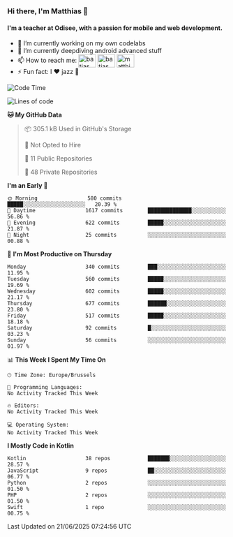 ### Hi there, I'm Matthias 👋

#### I'm a teacher at Odisee, with a passion for mobile and web development.

- 🔭 I’m currently working on my own codelabs
- 🌱 I’m currently deepdiving android advanced stuff
- 📫 How to reach me: <a href="https://dev.to/batjas" target="_blank"><img align="center" src="https://raw.githubusercontent.com/rahuldkjain/github-profile-readme-generator/master/src/images/icons/Social/devto.svg" alt="batjas" height="30" width="40" /></a>
<a href="https://twitter.com/batjas" target="_blank"><img align="center" src="https://raw.githubusercontent.com/rahuldkjain/github-profile-readme-generator/master/src/images/icons/Social/twitter.svg" alt="batjas" height="30" width="40" /></a>
<a href="https://linkedin.com/in/matthiasdruwé" target="_blank"><img align="center" src="https://raw.githubusercontent.com/rahuldkjain/github-profile-readme-generator/master/src/images/icons/Social/linked-in-alt.svg" alt="matthiasdruwé" height="30" width="40" /></a>
- ⚡ Fun fact: I ❤ jazz 🎷


<!--START_SECTION:waka-->
![Code Time](http://img.shields.io/badge/Code%20Time-1%2C439%20hrs%2030%20mins-blue)

![Lines of code](https://img.shields.io/badge/From%20Hello%20World%20I%27ve%20Written-7.2%20million%20lines%20of%20code-blue)

**🐱 My GitHub Data** 

> 📦 305.1 kB Used in GitHub's Storage 
 > 
> 🚫 Not Opted to Hire
 > 
> 📜 11 Public Repositories 
 > 
> 🔑 48 Private Repositories 
 > 
**I'm an Early 🐤** 

```text
🌞 Morning                580 commits         █████░░░░░░░░░░░░░░░░░░░░   20.39 % 
🌆 Daytime                1617 commits        ██████████████░░░░░░░░░░░   56.86 % 
🌃 Evening                622 commits         █████░░░░░░░░░░░░░░░░░░░░   21.87 % 
🌙 Night                  25 commits          ░░░░░░░░░░░░░░░░░░░░░░░░░   00.88 % 
```
📅 **I'm Most Productive on Thursday** 

```text
Monday                   340 commits         ███░░░░░░░░░░░░░░░░░░░░░░   11.95 % 
Tuesday                  560 commits         █████░░░░░░░░░░░░░░░░░░░░   19.69 % 
Wednesday                602 commits         █████░░░░░░░░░░░░░░░░░░░░   21.17 % 
Thursday                 677 commits         ██████░░░░░░░░░░░░░░░░░░░   23.80 % 
Friday                   517 commits         █████░░░░░░░░░░░░░░░░░░░░   18.18 % 
Saturday                 92 commits          █░░░░░░░░░░░░░░░░░░░░░░░░   03.23 % 
Sunday                   56 commits          ░░░░░░░░░░░░░░░░░░░░░░░░░   01.97 % 
```


📊 **This Week I Spent My Time On** 

```text
🕑︎ Time Zone: Europe/Brussels

💬 Programming Languages: 
No Activity Tracked This Week

🔥 Editors: 
No Activity Tracked This Week

💻 Operating System: 
No Activity Tracked This Week
```

**I Mostly Code in Kotlin** 

```text
Kotlin                   38 repos            ███████░░░░░░░░░░░░░░░░░░   28.57 % 
JavaScript               9 repos             ██░░░░░░░░░░░░░░░░░░░░░░░   06.77 % 
Python                   2 repos             ░░░░░░░░░░░░░░░░░░░░░░░░░   01.50 % 
PHP                      2 repos             ░░░░░░░░░░░░░░░░░░░░░░░░░   01.50 % 
Swift                    1 repo              ░░░░░░░░░░░░░░░░░░░░░░░░░   00.75 % 
```




 Last Updated on 21/06/2025 07:24:56 UTC
<!--END_SECTION:waka-->
